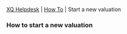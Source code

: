 ---
---
[XQ Helpdesk](http://help.exquance.com) | [How To](http://help.exquance.com//howto/index.html) | Start a new valuation

### How to start a new valuation
